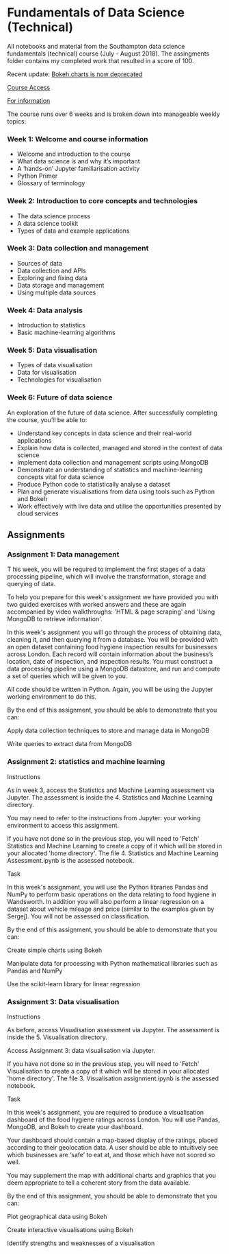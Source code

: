 # Fundamentals of Data Science (Technical)
All notebooks and material from the Southampton data science fundamentals (technical) course (July - August 2018). The assingments folder contains my completed work that resulted in a score of 100. 

Recent update: [Bokeh.charts is now deprecated](https://github.com/bokeh/bkcharts)

[Course Access](https://southamptondata.instructure.com/login/canvas)

[For information](https://southamptondata.science/courses/fundamentals-of-data-science.htm)

The course runs over 6 weeks and is broken down into manageable weekly topics:

### Week 1: Welcome and course information

- Welcome and introduction to the course
- What data science is and why it’s important
- A ‘hands-on’ Jupyter familiarisation activity
- Python Primer
- Glossary of terminology

### Week 2: Introduction to core concepts and technologies

- The data science process
- A data science toolkit
- Types of data and example applications

### Week 3: Data collection and management

- Sources of data
- Data collection and APIs
- Exploring and fixing data
- Data storage and management
- Using multiple data sources

### Week 4: Data analysis

- Introduction to statistics
- Basic machine-learning algorithms

### Week 5: Data visualisation

- Types of data visualisation
- Data for visualisation
- Technologies for visualisation

### Week 6: Future of data science

An exploration of the future of data science. After successfully completing the course, you’ll be able to:

- Understand key concepts in data science and their real-world applications
- Explain how data is collected, managed and stored in the context of data science
- Implement data collection and management scripts using MongoDB
- Demonstrate an understanding of statistics and machine-learning concepts vital for data science
- Produce Python code to statistically analyse a dataset
- Plan and generate visualisations from data using tools such as Python and Bokeh
- Work effectively with live data and utilise the opportunities presented by cloud services

## Assignments
### Assignment 1: Data management
T
his week, you will be required to implement the first stages of a data processing pipeline, which will involve the transformation, storage and querying of data.

To help you prepare for this week's assignment we have provided you with two guided exercises with worked answers and these are again accompanied by video walkthroughs: 'HTML & page scraping' and 'Using MongoDB to retrieve information'.

In this week's assignment you will go through the process of obtaining data, cleaning it, and then querying it from a database. You will be provided with an open dataset containing food hygiene inspection results for businesses across London. Each record will contain information about the business’s location, date of inspection, and inspection results. You must construct a data processing pipeline using a MongoDB datastore, and run and compute a set of queries which will be given to you.

All code should be written in Python.  Again, you will be using the Jupyter working environment to do this.

By the end of this assignment, you should be able to demonstrate that you can:

Apply data collection techniques to store and manage data in MongoDB

Write queries to extract data from MongoDB

### Assignment 2: statistics and machine learning
Instructions

As in week 3, access the Statistics and Machine Learning assessment via Jupyter. The assessment is inside the 4. Statistics and Machine Learning directory.

You may need to refer to the instructions from Jupyter: your working environment to access this assignment.

If you have not done so in the previous step, you will need to 'Fetch' Statistics and Machine Learning to create a copy of it which will be stored in your allocated 'home directory'. The file 4. Statistics and Machine Learning Assessment.ipynb is the assessed notebook.

Task

In this week's assignment, you will use the Python libraries Pandas and NumPy to perform basic operations on the data relating to food hygiene in Wandsworth. In addition you will also perform a linear regression on a dataset about vehicle mileage and price (similar to the examples given by Sergej).  You will not be assessed on classification.

By the end of this assignment, you should be able to demonstrate that you can:

Create simple charts using Bokeh

Manipulate data for processing with Python mathematical libraries such as Pandas and NumPy

Use the scikit-learn library for linear regression

### Assignment 3: Data visualisation
Instructions

As before, access Visualisation assessment via Jupyter. The assessment is inside the 5. Visualisation directory.

Access Assignment 3: data visualisation via Jupyter. 

If you have not done so in the previous step, you will need to 'Fetch' Visualisation to create a copy of it which will be stored in your allocated 'home directory'. The file 3. Visualisation assignment.ipynb is the assessed notebook.

Task

In this week's assignment, you are required to produce a visualisation dashboard of the food hygiene ratings across London. You will use Pandas, MongoDB, and Bokeh to create your dashboard.

Your dashboard should contain a map-based display of the ratings, placed according to their geolocation data. A user should be able to intuitively see which businesses are ‘safe’ to eat at, and those which have not scored so well.

You may supplement the map with additional charts and graphics that you deem appropriate to tell a coherent story from the data available.

By the end of this assignment, you should be able to demonstrate that you can:

Plot geographical data using Bokeh

Create interactive visualisations using Bokeh

Identify strengths and weaknesses of a visualisation
